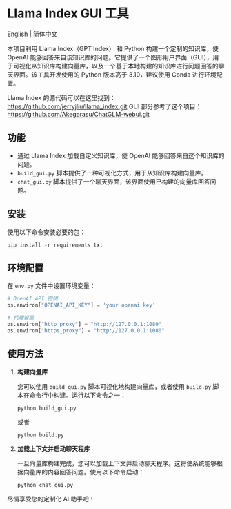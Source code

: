 # Llama Index GUI 工具
[English](./README.en.md) | 简体中文

本项目利用 Llama Index（GPT Index） 和 Python 构建一个定制的知识库，使 OpenAI 能够回答来自该知识库的问题。它提供了一个图形用户界面（GUI），用于可视化从知识库构建向量库，以及一个基于本地构建的知识库进行问题回答的聊天界面。该工具开发使用的 Python 版本高于 3.10，建议使用 Conda 进行环境配置。

Llama Index 的源代码可以在这里找到：https://github.com/jerryjliu/llama_index.git
GUI 部分参考了这个项目：https://github.com/Akegarasu/ChatGLM-webui.git

## 功能
- 通过 Llama Index 加载自定义知识库，使 OpenAI 能够回答来自这个知识库的问题。
- `build_gui.py` 脚本提供了一种可视化方式，用于从知识库构建向量库。
- `chat_gui.py` 脚本提供了一个聊天界面，该界面使用已构建的向量库回答问题。

## 安装
使用以下命令安装必要的包：
```
pip install -r requirements.txt
```

## 环境配置
在 `env.py` 文件中设置环境变量：

```python
# OpenAI API 密钥
os.environ["OPENAI_API_KEY"] = 'your openai key'

# 代理设置
os.environ["http_proxy"] = "http://127.0.0.1:1080"
os.environ["https_proxy"] = "http://127.0.0.1:1080"
```

## 使用方法

1. **构建向量库**

   您可以使用 `build_gui.py` 脚本可视化地构建向量库，或者使用 `build.py` 脚本在命令行中构建。运行以下命令之一：

    ```
    python build_gui.py
    ```
    或者

    ```
    python build.py
    ```

2. **加载上下文并启动聊天程序**

   一旦向量库构建完成，您可以加载上下文并启动聊天程序。这将使系统能够根据向量库的内容回答问题。使用以下命令启动：

    ```
    python chat_gui.py
    ```

尽情享受您的定制化 AI 助手吧！
